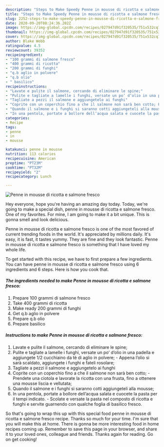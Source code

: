 ```yaml
---
description: "Steps to Make Speedy Penne in mousse di ricotta e salmone fresco"
title: "Steps to Make Speedy Penne in mousse di ricotta e salmone fresco"
slug: 2252-steps-to-make-speedy-penne-in-mousse-di-ricotta-e-salmone-fresco
date: 2020-09-20T08:24:36.202Z
image: https://img-global.cpcdn.com/recipes/027947d91f320535/751x532cq70/penne-in-mousse-di-ricotta-e-salmone-fresco-recipe-main-photo.jpg
thumbnail: https://img-global.cpcdn.com/recipes/027947d91f320535/751x532cq70/penne-in-mousse-di-ricotta-e-salmone-fresco-recipe-main-photo.jpg
cover: https://img-global.cpcdn.com/recipes/027947d91f320535/751x532cq70/penne-in-mousse-di-ricotta-e-salmone-fresco-recipe-main-photo.jpg
author: Blake Webb
ratingvalue: 4.5
reviewcount: 39352
recipeingredient:
- "100 grammi di salmone fresco"
- "400 grammi di ricotta"
- "200 grammi di funghi"
- "q.b aglio in polvere"
- "q.b olio"
- " basilico"
recipeinstructions:
- "Lavate e pulite il salmone, cercando di eliminare le spine;"
- "Pulite e tagliate a lamelle i funghi, versate un po’ d’olio in una padella e aggiungete 1/2 cucchiaino da tè di aglio in polvere; Appena l’olio si sarà scaldato, aggiungete i funghi e fateli rosolare;"
- "Tagliate a pezzi il salmone e aggiungetelo ai funghi"
- "Coprite con un coperchio fino a che il salmone non sarà ben cotto; Prendete una ciotola e lavorate la ricotta con una frusta, fino a ottenere una mousse liscia e vellutata;"
- "Quando il salmone e i funghi si saranno cotti aggiungeteli alla mousse;"
- "In una pentola, portate a bollore dell’acqua salata e cuocete la pasta per il tempi indicato. Scolate e versate la pasta nel composto di ricotta e funghi e servite guarnendo con qualche foglia di basilico fresco."
categories:
- Recipe
tags:
- penne
- in
- mousse

katakunci: penne in mousse 
nutrition: 113 calories
recipecuisine: American
preptime: "PT23M"
cooktime: "PT32M"
recipeyield: "2"
recipecategory: Lunch

---
```



![Penne in mousse di ricotta e salmone fresco](https://img-global.cpcdn.com/recipes/027947d91f320535/751x532cq70/penne-in-mousse-di-ricotta-e-salmone-fresco-recipe-main-photo.jpg)

Hey everyone, hope you're having an amazing day today. Today, we're going to make a special dish, penne in mousse di ricotta e salmone fresco. One of my favorites. For mine, I am going to make it a bit unique. This is gonna smell and look delicious.

Penne in mousse di ricotta e salmone fresco is one of the most favored of current trending foods in the world. It's appreciated by millions daily. It's easy, it is fast, it tastes yummy. They are fine and they look fantastic. Penne in mousse di ricotta e salmone fresco is something that I have loved my whole life.




To get started with this recipe, we have to first prepare a few ingredients. You can have penne in mousse di ricotta e salmone fresco using 6 ingredients and 6 steps. Here is how you cook that.

<!--inarticleads1-->

##### The ingredients needed to make Penne in mousse di ricotta e salmone fresco:

1. Prepare 100 grammi di salmone fresco
1. Take 400 grammi di ricotta
1. Make ready 200 grammi di funghi
1. Get q.b aglio in polvere
1. Prepare q.b olio
1. Prepare  basilico




<!--inarticleads2-->

##### Instructions to make Penne in mousse di ricotta e salmone fresco:

1. Lavate e pulite il salmone, cercando di eliminare le spine;
1. Pulite e tagliate a lamelle i funghi, versate un po’ d’olio in una padella e aggiungete 1/2 cucchiaino da tè di aglio in polvere; - Appena l’olio si sarà scaldato, aggiungete i funghi e fateli rosolare;
1. Tagliate a pezzi il salmone e aggiungetelo ai funghi
1. Coprite con un coperchio fino a che il salmone non sarà ben cotto; - Prendete una ciotola e lavorate la ricotta con una frusta, fino a ottenere una mousse liscia e vellutata;
1. Quando il salmone e i funghi si saranno cotti aggiungeteli alla mousse;
1. In una pentola, portate a bollore dell’acqua salata e cuocete la pasta per il tempi indicato. - Scolate e versate la pasta nel composto di ricotta e funghi e servite guarnendo con qualche foglia di basilico fresco.




So that's going to wrap this up with this special food penne in mousse di ricotta e salmone fresco recipe. Thanks so much for your time. I'm sure that you will make this at home. There is gonna be more interesting food in home recipes coming up. Remember to save this page in your browser, and share it to your loved ones, colleague and friends. Thanks again for reading. Go on get cooking!
